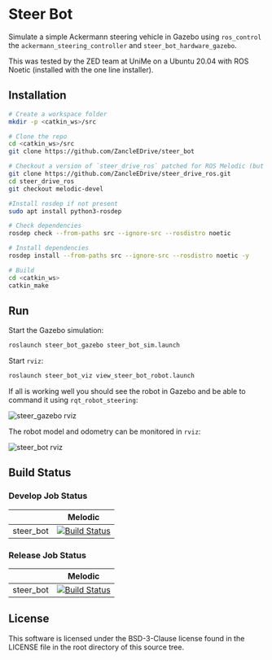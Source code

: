 # Steer Bot

Simulate a simple Ackermann steering vehicle in Gazebo using `ros_control`
the `ackermann_steering_controller` and `steer_bot_hardware_gazebo`.

This was tested by the ZED team at UniMe on a Ubuntu 20.04 with ROS Noetic (installed with the one line installer).

## Installation

```bash
# Create a workspace folder
mkdir -p <catkin_ws>/src

# Clone the repo
cd <catkin_ws>/src
git clone https://github.com/ZancleEDrive/steer_bot

# Checkout a version of `steer_drive_ros` patched for ROS Melodic (but it also works for Noetic)
git clone https://github.com/ZancleEDrive/steer_drive_ros.git
cd steer_drive_ros
git checkout melodic-devel

#Install rosdep if not present
sudo apt install python3-rosdep

# Check dependencies
rosdep check --from-paths src --ignore-src --rosdistro noetic

# Install dependencies
rosdep install --from-paths src --ignore-src --rosdistro noetic -y

# Build
cd <catkin_ws>
catkin_make
```

## Run

Start the Gazebo simulation:

```bash
roslaunch steer_bot_gazebo steer_bot_sim.launch
```

Start `rviz`:

```bash
roslaunch steer_bot_viz view_steer_bot_robot.launch
```

If all is working well you should see the robot in Gazebo and be able to
command it using `rqt_robot_steering`:

![steer_gazebo rviz](https://raw.githubusercontent.com/wiki/srmainwaring/steer_bot/images/steer_bot_gazebo.png)

The robot model and odometry can be monitored in `rviz`: 

![steer_bot rviz](https://raw.githubusercontent.com/wiki/srmainwaring/steer_bot/images/steer_bot_rviz.png)


## Build Status

### Develop Job Status

|    | Melodic |
|--- |--- |
| steer_bot | [![Build Status](https://travis-ci.com/srmainwaring/steer_bot.svg?branch=develop)](https://travis-ci.com/srmainwaring/steer_bot) |


### Release Job Status

|    | Melodic |
|--- |--- |
| steer_bot | [![Build Status](https://travis-ci.com/srmainwaring/steer_bot.svg?branch=master)](https://travis-ci.com/srmainwaring/steer_bot) |


## License

This software is licensed under the BSD-3-Clause license found in the
LICENSE file in the root directory of this source tree.

